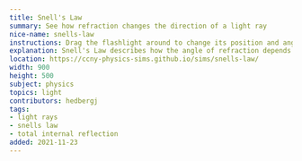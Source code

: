 ```yaml
---
title: Snell's Law
summary: See how refraction changes the direction of a light ray
nice-name: snells-law
instructions: Drag the flashlight around to change its position and angle. Use the sliders to control the index of refraction in the two regions.
explanation: Snell's Law describes how the angle of refraction depends on the change in index of refraction between two materials. The angles of the raw follow the well known law $$n_1\sin\theta_1=n_2\sin\theta_2$$. This simulation shows the path a light ray would take based on the index of refraction of the two materials. Total internal reflection also occurs when the angle of incidence is too small. 
location: https://ccny-physics-sims.github.io/sims/snells-law/
width: 900
height: 500
subject: physics
topics: light
contributors: hedbergj
tags:
- light rays
- snells law
- total internal reflection
added: 2021-11-23
---
```

